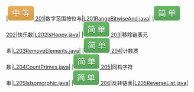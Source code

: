 |[![](./img/middle.svg) 201](https://leetcode-cn.com/problems/bitwise-and-of-numbers-range/)|数字范围按位与|[L201RangeBitwiseAnd.java](https://github.com/ybjx/Leetcode/blob/master/solution/src/main/java/com/ybjx/leetcode/solution/_0201_0300/L201RangeBitwiseAnd.java)|
|[![](./img/easy.svg) 202](https://leetcode-cn.com/problems/happy-number/)|快乐数|[L202IsHappy.java](https://github.com/ybjx/Leetcode/blob/master/solution/src/main/java/com/ybjx/leetcode/solution/_0201_0300/L202IsHappy.java)|
|[![](./img/easy.svg) 203](https://leetcode-cn.com/problems/remove-linked-list-elements/)|移除链表元素|[L203RemoveElements.java](https://github.com/ybjx/Leetcode/blob/master/solution/src/main/java/com/ybjx/leetcode/solution/_0201_0300/L203RemoveElements.java)|
|[![](./img/easy.svg) 204](https://leetcode-cn.com/problems/count-primes/)|计数质数|[L204CountPrimes.java](https://github.com/ybjx/Leetcode/blob/master/solution/src/main/java/com/ybjx/leetcode/solution/_0201_0300/L204CountPrimes.java)|
|[![](./img/easy.svg) 205](https://leetcode-cn.com/problems/isomorphic-strings/)|同构字符串|[L205IsIsomorphic.java](https://github.com/ybjx/Leetcode/blob/master/solution/src/main/java/com/ybjx/leetcode/solution/_0201_0300/L205IsIsomorphic.java)|
|[![](./img/easy.svg) 206](https://leetcode-cn.com/problems/reverse-linked-list/)|反转链表|[L205ReverseList.java](https://github.com/ybjx/Leetcode/blob/master/solution/src/main/java/com/ybjx/leetcode/solution/_0201_0300/L205ReverseList.java)|
